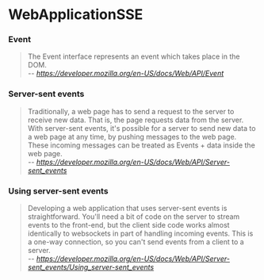 # WebApplicationSSE

### Event
> The Event interface represents an event which takes place in the DOM.     
> -- <cite> https://developer.mozilla.org/en-US/docs/Web/API/Event </cite>

### Server-sent events
> Traditionally, a web page has to send a request to the server to receive new data. That is, the page requests data from the server. With server-sent events, it's possible for a server to send new data to a web page at any time, by pushing messages to the web page. These incoming messages can be treated as Events + data inside the web page.  
> -- <cite> https://developer.mozilla.org/en-US/docs/Web/API/Server-sent_events </cite>

### Using server-sent events
> Developing a web application that uses server-sent events is straightforward. You'll need a bit of code on the server to stream events to the front-end, but the client side code works almost identically to websockets in part of handling incoming events. This is a one-way connection, so you can't send events from a client to a server.    
> -- <cite> https://developer.mozilla.org/en-US/docs/Web/API/Server-sent_events/Using_server-sent_events </cite>